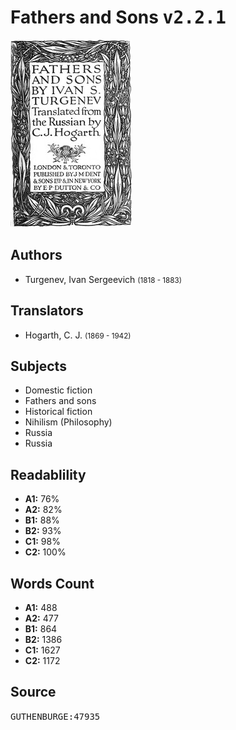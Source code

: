 # Fathers and Sons <kbd>v2.2.1</kbd>

![](./cover.medium.jpg "")

## Authors


 - Turgenev, Ivan Sergeevich <small>(1818 - 1883)</small>

## Translators


 - Hogarth, C. J. <small>(1869 - 1942)</small>

## Subjects


 - Domestic fiction
 - Fathers and sons
 - Historical fiction
 - Nihilism (Philosophy)
 - Russia
 - Russia

## Readablility


 - **A1:** 76%
 - **A2:** 82%
 - **B1:** 88%
 - **B2:** 93%
 - **C1:** 98%
 - **C2:** 100%

## Words Count


 - **A1:** 488
 - **A2:** 477
 - **B1:** 864
 - **B2:** 1386
 - **C1:** 1627
 - **C2:** 1172

## Source


<kbd>GUTHENBURGE:47935</kbd>
